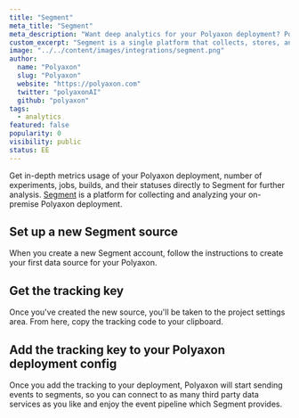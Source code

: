 ```yaml
---
title: "Segment"
meta_title: "Segment"
meta_description: "Want deep analytics for your Polyaxon deployment? Polyaxon can send events to Segment using straightforward integration. Send Polyaxon events to Segment with straightforward integration and get in-depth metrics about your platform's usage."
custom_excerpt: "Segment is a single platform that collects, stores, and routes your user data to hundreds of tools with the flick of a switch."
image: "../../content/images/integrations/segment.png"
author:
  name: "Polyaxon"
  slug: "Polyaxon"
  website: "https://polyaxon.com"
  twitter: "polyaxonAI"
  github: "polyaxon"
tags: 
  - analytics
featured: false
popularity: 0
visibility: public
status: EE
---
```


Get in-depth metrics usage of your Polyaxon deployment, number of experiments, jobs, builds, and their statuses directly to Segment for further analysis. 
[Segment](https://segment.com/) is a platform for collecting and analyzing your on-premise Polyaxon deployment. 

## Set up a new Segment source

When you create a new Segment account, follow the instructions to create your first data source for your Polyaxon. 

## Get the tracking key

Once you've created the new source, you'll be taken to the project settings area. 
From here, copy the tracking code to your clipboard.

## Add the tracking key to your Polyaxon deployment config 

Once you add the tracking to your deployment, Polyaxon will start sending events to segments, so you can connect to as many
third party data services as you like and enjoy the event pipeline which Segment provides.

